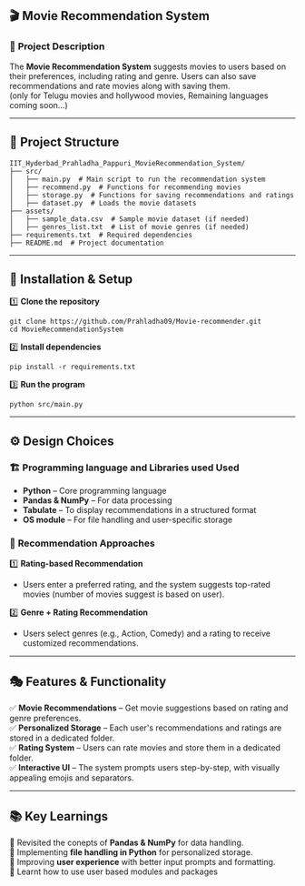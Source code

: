 ## 🎬 **Movie Recommendation System**  

### 📌 **Project Description**  
The **Movie Recommendation System** suggests movies to users based on their preferences, including rating and genre. Users can also save recommendations and rate movies along with saving them.  
(only for Telugu movies and hollywood movies, Remaining languages coming soon...)

---

## 📂 **Project Structure**  
```
IIT_Hyderbad_Prahladha_Pappuri_MovieRecommendation_System/
├── src/
│   ├── main.py  # Main script to run the recommendation system
│   ├── recommend.py  # Functions for recommending movies
│   ├── storage.py  # Functions for saving recommendations and ratings
│   ├── dataset.py  # Loads the movie datasets
├── assets/  
│   ├── sample_data.csv  # Sample movie dataset (if needed)
│   ├── genres_list.txt  # List of movie genres (if needed)
├── requirements.txt  # Required dependencies
├── README.md  # Project documentation
```

---

## 🚀 **Installation & Setup**  

1️⃣ **Clone the repository**  
```
git clone https://github.com/Prahladha09/Movie-recommender.git
cd MovieRecommendationSystem
```

2️⃣ **Install dependencies**  
```
pip install -r requirements.txt
```

3️⃣ **Run the program**  
```
python src/main.py
```

---

## ⚙️ **Design Choices**  

### 🏗 **Programming language and Libraries used Used**  
- **Python** – Core programming language  
- **Pandas & NumPy** – For data processing  
- **Tabulate** – To display recommendations in a structured format  
- **OS module** – For file handling and user-specific storage  

### 🎯 **Recommendation Approaches**  
1️⃣ **Rating-based Recommendation**  
   - Users enter a preferred rating, and the system suggests top-rated movies (number of movies suggest is based on user).  

2️⃣ **Genre + Rating Recommendation**  
   - Users select genres (e.g., Action, Comedy) and a rating to receive customized recommendations.  

---

## 🎭 **Features & Functionality**  

✅ **Movie Recommendations** – Get movie suggestions based on rating and genre preferences.  
✅ **Personalized Storage** – Each user's recommendations and ratings are stored in a dedicated folder.  
✅ **Rating System** – Users can rate movies and store them in a dedicated folder.  
✅ **Interactive UI** – The system prompts users step-by-step, with visually appealing emojis and separators.  

---

## 📚 **Key Learnings**  
🔹 Revisited the conepts of **Pandas & NumPy** for data handling.  
🔹 Implementing **file handling in Python** for personalized storage.  
🔹 Improving **user experience** with better input prompts and formatting.  
🔹 Learnt how to use user based modules and packages  
